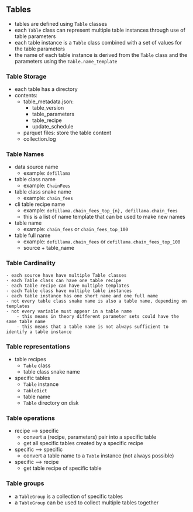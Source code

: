 
## Tables
- tables are defined using `Table` classes
- each `Table` class can represent multiple table instances through use of table parameters
- each table instance is a `Table` class combined with a set of values for the table parameters
- the name of each table instance is derived from the `Table` class and the parameters using the `Table.name_template`

### Table Storage
- each table has a directory
- contents:
    - table_metadata.json:
        - table_version
        - table_parameters
        - table_recipe
        - update_schedule
    - parquet files: store the table content
    - collection.log

### Table Names
- data source name
    - example: `defillama`
- table class name
    - example: `ChainFees`
- table class snake name
    - example: `chain_fees`
- cli table recipe name
    - example: `defillama.chain_fees_top_{n}, defillama.chain_fees`
    - this is a list of name template that can be used to make new names
- table name
    - example: `chain_fees` or `chain_fees_top_100`
- table full name
    - example: `defillama.chain_fees` or `defillama.chain_fees_top_100`
    - source + table_name

### Table Cardinality
    - each source have have multiple Table classes
    - each Table class can have one table recipe
    - each table recipe can have multiple templates
    - each Table class have multiple table instances
    - each table instance has one short name and one full name
    - not every table class snake name is also a table name, depending on templates
    - not every variable must appear in a table name
        - this means in theory different parameter sets could have the same table name
        - this means that a table name is not always sufficient to identify a table instance

### Table representations
- table recipes
    - `Table` class
    - table class snake name
- specific tables
    - `Table` instance
    - `TableDict`
    - table name
    - `Table` directory on disk

### Table operations
- recipe --> specific
    - convert a (recipe, parameters) pair into a specific table
    - get all specific tables created by a specific recipe
- specific --> specific
    - convert a table name to a `Table` instance (not always possible)
- specific --> recipe
    - get table recipe of specific table

### Table groups
- a `TableGroup` is a collection of specific tables
- a `TableGroup` can be used to collect multiple tables together

